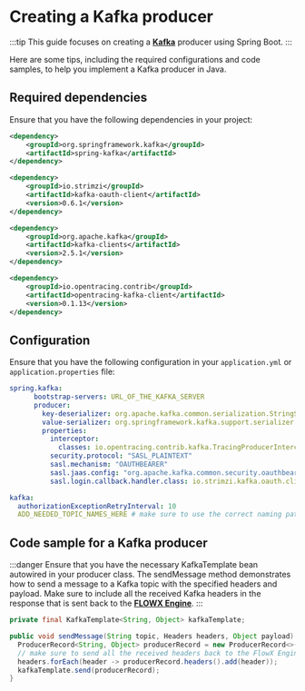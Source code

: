 # Creating a Kafka producer 

:::tip
This guide focuses on creating a [**Kafka**](../../terms/flowx-kafka) producer using Spring Boot.
:::

Here are some tips, including the required configurations and code samples, to help you implement a Kafka producer in Java.

## Required dependencies

Ensure that you have the following dependencies in your project:

```xml
<dependency>
    <groupId>org.springframework.kafka</groupId>
    <artifactId>spring-kafka</artifactId>
</dependency>

<dependency>
    <groupId>io.strimzi</groupId>
    <artifactId>kafka-oauth-client</artifactId>
    <version>0.6.1</version>
</dependency>

<dependency>
    <groupId>org.apache.kafka</groupId>
    <artifactId>kafka-clients</artifactId>
    <version>2.5.1</version>
</dependency>

<dependency>
    <groupId>io.opentracing.contrib</groupId>
    <artifactId>opentracing-kafka-client</artifactId>
    <version>0.1.13</version>
</dependency>
```

## Configuration

Ensure that you have the following configuration in your `application.yml` or `application.properties` file:

```yaml
spring.kafka:
      bootstrap-servers: URL_OF_THE_KAFKA_SERVER
      producer:
        key-deserializer: org.apache.kafka.common.serialization.StringSerializer
        value-serializer: org.springframework.kafka.support.serializer.JsonSerializer
        properties:
          interceptor:
            classes: io.opentracing.contrib.kafka.TracingProducerInterceptor
          security.protocol: "SASL_PLAINTEXT"
          sasl.mechanism: "OAUTHBEARER"
          sasl.jaas.config: "org.apache.kafka.common.security.oauthbearer.OAuthBearerLoginModule required ;"
          sasl.login.callback.handler.class: io.strimzi.kafka.oauth.client.JaasClientOauthLoginCallbackHandler

kafka:
  authorizationExceptionRetryInterval: 10
  ADD_NEEDED_TOPIC_NAMES_HERE # make sure to use the correct naming pattern for topics used to send data to the FLOWX Engine
```

## Code sample for a Kafka producer

:::danger
Ensure that you have the necessary KafkaTemplate bean autowired in your producer class. The sendMessage method demonstrates how to send a message to a Kafka topic with the specified headers and payload. Make sure to include all the received Kafka headers in the response that is sent back to the [**FLOWX Engine**](../../terms/flowxai-process-engine).
:::

```java
private final KafkaTemplate<String, Object> kafkaTemplate;

public void sendMessage(String topic, Headers headers, Object payload) {
  ProducerRecord<String, Object> producerRecord = new ProducerRecord<>(topic, payload);
  // make sure to send all the received headers back to the FlowX Engine
  headers.forEach(header -> producerRecord.headers().add(header));
  kafkaTemplate.send(producerRecord);
}
```